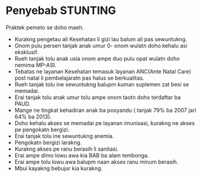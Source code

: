# Penyebab STUNTING

Praktek pemeto se doho maeh.

- Kurakng pengetau ali Kesehatan li gizi lau balum ali pas sewuntukng.
- Onom pulu persen tanjak anak umur 0- onom wulatn doho kehalu asi eksklusif.
- Rueh tanjak tolu anak usia onom ampe duo pulu opat wulatn doho nemima MP-ASI.
- Tebatas ne layanan Kesehatan temasuk layanan ANC(Ante Natal Care) post natal li pembelajaratn pas halus se berkualitas.
- Rueh tanjak tolu ine sewuntukng balupm kuman suplemen zat besi se memadai.
- Erai tanjak tolu anak umur tolu ampe onom taotn doho terdaftar ba PAUD.
- Mange ne tingkat kehadiran anak ba posyandu ( tanjak 79% ba 2007 jari 64% ba 2013).
- Doho kehalu akses se memadai pe layanan imunisasi, kurakng ne akses pe pengokatn bergizi.
- Erai tanjak tolu ine sewuntukng anemia.
- Pengokatn bergizi larakng.
- Kurakng akses pe ranu berasih li sanitasi.
- Erai ampe dimo lowu awa kia BAB ba alam tembonga.
- Erai ampe tolu lowu awa balupm naan akses ranu minum berasih.
- Mbui kayakng bebujur kia kurakng.

